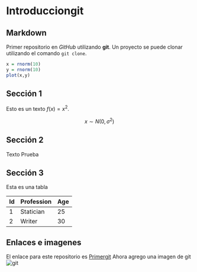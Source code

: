 # Introducciongit

## Markdown
Primer repositorio en *GitHub* utilizando **git**. Un proyecto se puede clonar utilizando el comando `git clone`.

```R
x = rnorm(10)
y = rnorm(10)
plot(x,y)
```

## Sección 1

Esto es un texto $f(x)=x^2$.

$$x\sim N(0,\sigma^2)$$

## Sección 2

Texto Prueba

## Sección 3

Esta es una tabla

| Id | Profession | Age |
|--|--|--|
|1|Statician|25|
|2|Writer|30|

## Enlaces e imagenes

El enlace para este repositorio es [Primergit](https://github.com/JeamOlivares/Introducciongit)
Ahora agrego una imagen de git
![git](C:\Users\hp\Downloads\figuras\logo.png)
